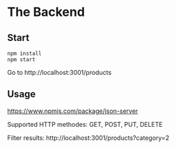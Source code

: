 # The Backend

## Start

```
npm install
npm start
```

Go to http://localhost:3001/products

## Usage

https://www.npmjs.com/package/json-server

Supported HTTP methodes: GET, POST, PUT, DELETE

Filter results: http://localhost:3001/products?category=2
